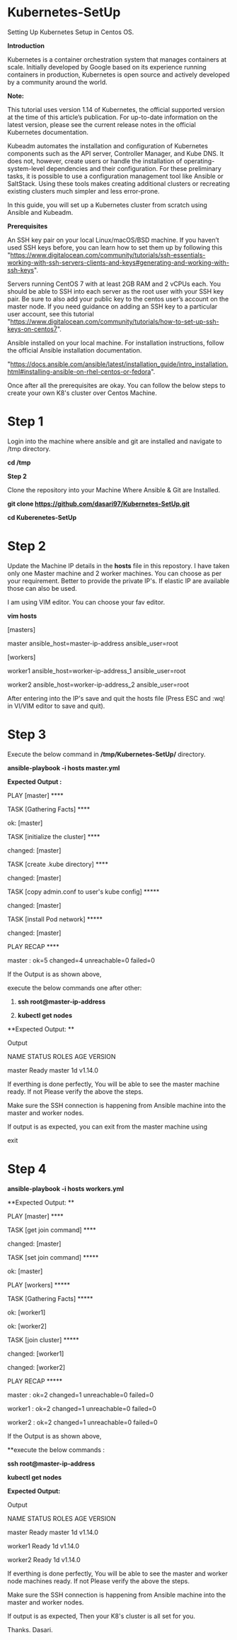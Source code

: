 # Kubernetes-SetUp
Setting Up Kubernetes Setup in Centos OS.


**Introduction**

Kubernetes is a container orchestration system that manages containers at scale. Initially developed by Google based on its experience running containers in production, Kubernetes is open source and actively developed by a community around the world.

**Note:**

This tutorial uses version 1.14 of Kubernetes, the official supported version at the time of this article’s publication. For up-to-date information on the latest version, please see the current release notes in the official Kubernetes documentation.

Kubeadm automates the installation and configuration of Kubernetes components such as the API server, Controller Manager, and Kube DNS. It does not, however, create users or handle the installation of operating-system-level dependencies and their configuration. For these preliminary tasks, it is possible to use a configuration management tool like Ansible or SaltStack. Using these tools makes creating additional clusters or recreating existing clusters much simpler and less error-prone.

In this guide, you will set up a Kubernetes cluster from scratch using Ansible and Kubeadm.

**Prerequisites**

An SSH key pair on your local Linux/macOS/BSD machine. If you haven’t used SSH keys before, you can learn how to set them up by following this
"https://www.digitalocean.com/community/tutorials/ssh-essentials-working-with-ssh-servers-clients-and-keys#generating-and-working-with-ssh-keys".

Servers running CentOS 7 with at least 2GB RAM and 2 vCPUs each. You should be able to SSH into each server as the root user with your SSH key pair. Be sure to also add your public key to the centos user’s account on the master node. If you need guidance on adding an SSH key to a particular user account, see this tutorial 
"https://www.digitalocean.com/community/tutorials/how-to-set-up-ssh-keys-on-centos7".


Ansible installed on your local machine. For installation instructions, follow the official Ansible installation documentation.

"https://docs.ansible.com/ansible/latest/installation_guide/intro_installation.html#installing-ansible-on-rhel-centos-or-fedora".


Once after all the prerequisites are okay. You can follow the below steps to create your own K8's cluster over Centos Machine.

# **Step 1**

Login into the machine where ansible and git are installed and navigate to /tmp directory.

**cd /tmp**

**Step 2**

Clone the repository into your Machine Where Ansible & Git are Installed.

**git clone https://github.com/dasari97/Kubernetes-SetUp.git**

**cd Kuberenetes-SetUp**

# **Step 2**
Update the Machine IP details in the **hosts** file in this repostory. I have taken only one Master machine and 2 worker machines. You can choose as per your requirement. Better to provide the private IP's. If elastic IP are available those can also be used. 

I am using VIM editor. You can choose your fav editor.

**vim hosts**


[masters]

master ansible_host=master-ip-address ansible_user=root

[workers]

worker1 ansible_host=worker-ip-address_1 ansible_user=root

worker2 ansible_host=worker-ip-address_2 ansible_user=root 

After entering into the IP's save and quit the hosts file (Press ESC and :wq! in VI/VIM editor to save and quit).

# **Step 3**

Execute the below command in **/tmp/Kubernetes-SetUp/** directory.

**ansible-playbook -i hosts master.yml**

**Expected Output :** 

PLAY [master] ****

TASK [Gathering Facts] ****

ok: [master]

TASK [initialize the cluster] ****

changed: [master]

TASK [create .kube directory] ****

changed: [master]

TASK [copy admin.conf to user's kube config] *****

changed: [master]

TASK [install Pod network] *****

changed: [master]

PLAY RECAP ****

master                     : ok=5    changed=4    unreachable=0    failed=0

If the Output is as shown above,

execute the below commands one after other:

1) **ssh root@master-ip-address** 

2) **kubectl get nodes**

**Expected Output: **

Output

NAME      STATUS    ROLES     AGE       VERSION

master    Ready     master    1d        v1.14.0

If everthing is done perfectly, You will be able to see the master machine ready. If not Please verify the above the steps.

Make sure the SSH connection is happening from Ansible machine into the master and worker nodes.

If output is as expected, you can exit from the master machine using 

exit

# **Step 4**

**ansible-playbook -i hosts workers.yml**

**Expected Output: **

PLAY [master] ****

TASK [get join command] ****

changed: [master]

TASK [set join command] *****

ok: [master]

PLAY [workers] *****

TASK [Gathering Facts] *****

ok: [worker1]

ok: [worker2]

TASK [join cluster] *****

changed: [worker1]

changed: [worker2]

PLAY RECAP *****

master                     : ok=2    changed=1    unreachable=0    failed=0   

worker1                    : ok=2    changed=1    unreachable=0    failed=0  

worker2                    : ok=2    changed=1    unreachable=0    failed=0


If the Output is as shown above,

**execute the below commands :

**ssh root@master-ip-address** 

**kubectl get nodes**

**Expected Output:**

Output

NAME      STATUS    ROLES     AGE       VERSION

master    Ready     master    1d        v1.14.0

worker1   Ready     <none>    1d        v1.14.0

worker2   Ready     <none>    1d        v1.14.0

If everthing is done perfectly, You will be able to see the master and worker node machines ready. If not Please verify the above the steps.

Make sure the SSH connection is happening from Ansible machine into the master and worker nodes.

If output is as expected, Then your K8's cluster is all set for you.

Thanks.
Dasari.

